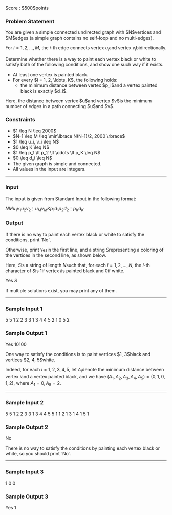 
<div>

<span>

<span>

<p>
Score : $500$points
</p>

<div>

<section>

### **Problem Statement**

<p>
You are given a simple connected undirected graph with $N$vertices and $M$edges (a simple graph contains no self-loop and no multi-edges).

For $i = 1, 2, \ldots, M$, the $i$-th edge connects vertex $u_i$and vertex $v_i$bidirectionally.
</p>

<p>
Determine whether there is a way to paint each vertex black or white to satisfy both of the following conditions, and show one such way if it exists.
</p>

<ul>

<li>
At least one vertex is painted black.
</li>

<li>
For every $i = 1, 2, \ldots, K$, the following holds:
<ul>

<li>
the minimum distance between vertex $p_i$and a vertex painted black is exactly $d_i$.
</li>

</ul>

</li>

</ul>

<p>
Here, the distance between vertex $u$and vertex $v$is the minimum number of edges in a path connecting $u$and $v$.
</p>

</section>

</div>

<div>

<section>

### **Constraints**

<ul>

<li>
$1 \leq N \leq 2000$
</li>

<li>
$N-1 \leq M \leq \min\lbrace N(N-1)/2, 2000 \rbrace$
</li>

<li>
$1 \leq u_i, v_i \leq N$
</li>

<li>
$0 \leq K \leq N$
</li>

<li>
$1 \leq p_1 \lt p_2 \lt \cdots \lt p_K \leq N$
</li>

<li>
$0 \leq d_i \leq N$
</li>

<li>
The given graph is simple and connected.
</li>

<li>
All values in the input are integers.
</li>

</ul>

</section>

</div>

---

<div>

<div>

<section>

### **Input**

<p>
The input is given from Standard Input in the following format:
</p>

<div>

$N$$M$$u_1$$v_1$$u_2$$v_2$$\vdots$$u_M$$v_M$$K$$p_1$$d_1$$p_2$$d_2$$\vdots$$p_K$$d_K$
</div>

</section>

</div>

<div>

<section>

### **Output**

<p>
If there is no way to paint each vertex black or white to satisfy the conditions, print `No`.

Otherwise, print `Yes`in the first line, and a string $S$representing a coloring of the vertices in the second line, as shown below.

Here, $S$is a string of length $N$such that, for each $i = 1, 2, \ldots, N$, the $i$-th character of $S$is $1$if vertex $i$is painted black and $0$if white.
</p>

<div>

Yes
$S$
</div>

<p>
If multiple solutions exist, you may print any of them.
</p>

</section>

</div>

</div>

---

<div>

<section>

### **Sample Input 1**

<div>

5 5
1 2
2 3
3 1
3 4
4 5
2
1 0
5 2

</div>

</section>

</div>

<div>

<section>

### **Sample Output 1**

<div>

Yes
10100

</div>

<p>
One way to satisfy the conditions is to paint vertices $1, 3$black and vertices $2, 4, 5$white.

Indeed, for each $i = 1, 2, 3, 4, 5$, let $A_i$denote the minimum distance between vertex $i$and a vertex painted black, and we have $(A_1, A_2, A_3, A_4, A_5) = (0, 1, 0, 1, 2)$, where $A_1 = 0, A_5 = 2$.
</p>

</section>

</div>

---

<div>

<section>

### **Sample Input 2**

<div>

5 5
1 2
2 3
3 1
3 4
4 5
5
1 1
2 1
3 1
4 1
5 1

</div>

</section>

</div>

<div>

<section>

### **Sample Output 2**

<div>

No

</div>

<p>
There is no way to satisfy the conditions by painting each vertex black or white, so you should print `No`.
</p>

</section>

</div>

---

<div>

<section>

### **Sample Input 3**

<div>

1 0
0

</div>

</section>

</div>

<div>

<section>

### **Sample Output 3**

<div>

Yes
1

</div>

</section>

</div>

</span>

</span>

</div>
